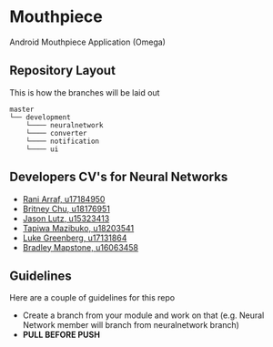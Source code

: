 # Mouthpiece
Android Mouthpiece Application (Omega)

## Repository Layout
This is how the branches will be laid out
```
master 
└── development
    └──── neuralnetwork
    └──── converter
    └──── notification
    └──── ui
```
## Developers CV's for Neural Networks
* [Rani Arraf, u17184950](https://RaniArraf.github.io)
* [Britney Chu, u18176951](https://BritneyChu.github.io)
* [Jason Lutz, u15323413](https://jay-lutz.github.io)
* [Tapiwa Mazibuko, u18203541](https://Tapiwamazibuko.github.io)
* [Luke Greenberg, u17131864](https://openbracketret.github.io)
* [Bradley Mapstone, u16063458](https://bradez-of-map-n-stone.github.io/)


## Guidelines
Here are a couple of guidelines for this repo
  - Create a branch from your module and work on that (e.g. Neural Network member will branch from neuralnetwork branch)
  - **PULL BEFORE PUSH**
